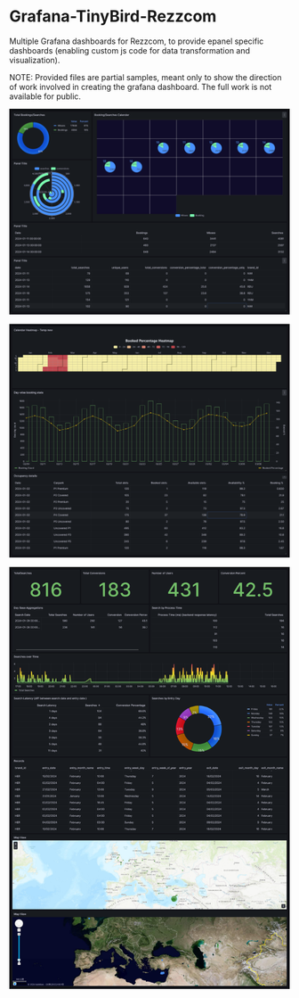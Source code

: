 # Grafana-TinyBird-Rezzcom
Multiple Grafana dashboards for Rezzcom, to provide epanel specific dashboards (enabling custom js code for data transformation and visualization).

NOTE: Provided files are partial samples, meant only to show the direction of work involved in creating the grafana dashboard. The full work is not available for public.


![Grafana Dashboard of Rezcom using epanel - Bookings Calendar](https://github.com/UsmanKaisserMoghal/Grafana-TinyBird-Rezzcom/blob/main/images/Rezzcom%20-%20Bookings.png?raw=true)

![Grafana Dashboard of Rezcom using epanel - Bookings Heatmap](https://github.com/UsmanKaisserMoghal/Grafana-TinyBird-Rezzcom/blob/main/images/Rezzcom%20-%20Booking%20occupancy.png?raw=true)

![Grafana Dashboard of Rezcom using epanel - Analytics Map](https://github.com/UsmanKaisserMoghal/Grafana-TinyBird-Rezzcom/blob/main/images/Rezzcom%20-%20Search%20Analytics.png?raw=true)
